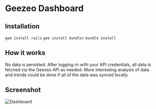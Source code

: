 # Geezeo Dashboard

## Installation

`gem install rails`
`gem install bundler`
`bundle install`

## How it works

No data is persisted. After logging-in with your API credentials, all data is fetched via the Geezeo API as needed.
More interesting analysis of data and trends could be done if all of the data was synced locally.

## Screenshot

![Dashboard](http://i.imgur.com/pktMcUO.png)
